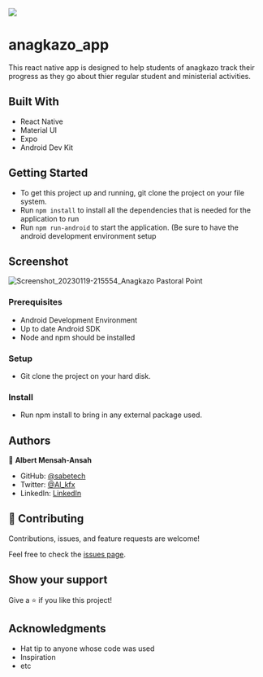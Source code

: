 ![](https://img.shields.io/badge/Sabetech-Developer-green)
# anagkazo_app
This react native app is designed to help students of anagkazo track their progress as they go about thier regular student and ministerial activities.

## Built With

- React Native
- Material UI
- Expo
- Android Dev Kit

## Getting Started

- To get this project up and running, git clone the project on your file system.
- Run `npm install` to install all the dependencies that is needed for the application to run
- Run `npm run-android` to start the application. (Be sure to have the android development environment setup

## Screenshot
![Screenshot_20230119-215554_Anagkazo Pastoral Point](https://user-images.githubusercontent.com/4713955/226282717-4730118d-b247-435d-ba27-86e6d076e16c.jpeg)

### Prerequisites

- Android Development Environment
- Up to date Android SDK
- Node and npm should be installed

### Setup

- Git clone the project on your hard disk.

### Install

- Run npm install to bring in any external package used.

## Authors

👤 **Albert Mensah-Ansah**

- GitHub: [@sabetech](https://github.com/sabetech)
- Twitter: [@Al_kfx](https://twitter.com/Al_kfx)
- LinkedIn: [LinkedIn](https://linkedin.com/in/Albertkma)

## 🤝 Contributing

Contributions, issues, and feature requests are welcome!

Feel free to check the [issues page](../../issues/).

## Show your support

Give a ⭐️ if you like this project!

## Acknowledgments

- Hat tip to anyone whose code was used
- Inspiration
- etc
